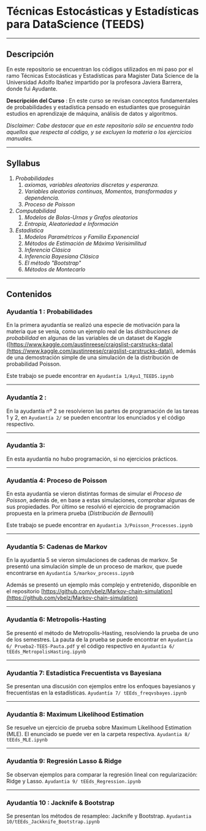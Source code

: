 # Técnicas Estocásticas y Estadísticas para DataScience (TEEDS)

---

## Descripción

En este repositorio se encuentran los códigos utilizados en mi paso por el ramo Técnicas Estocásticas y Estadísticas para Magister Data Science de la Universidad Adolfo Ibañez impartido por la profesora Javiera Barrera, donde fui Ayudante.

**Descripción del Curso** : En este curso se revisan conceptos fundamentales de probabilidades y estadística pensado en estudiantes que proseguirán estudios en aprendizaje de máquina, análisis de datos y algoritmos.

*Disclaimer: Cabe destacar que en este repositorio sólo se encuentra todo aquellos que respecta al código, y se excluyen la materia o los ejercicios manuales.*

---

## Syllabus

1. *Probabilidades*
    1. *axiomas, variables aleatorias discretas y esperanza.*
    2. *Variables aleatorias continuas, Momentos, transformadas y dependencia.*
    3.  *Proceso de Poisson*
2. *Computabilidad*
    1. *Modelos de Bolas-Urnas y Grafos aleatorios*
    2.  *Entropía, Aleatoriedad e Información*
3. *Estadística*
    1.  *Modelos Paramétricos y Familia Exponencial*
    2.  *Métodos de Estimación de Máxima Verisimilitud*
    3. *Inferencia Clásica*
    4. *Inferencia Bayesíana Clásica*
    5. *El método "Bootstrap"*
    6. *Métodos de Montecarlo*

---

## Contenidos

### Ayudantía  1 : Probabilidades

En la primera ayudantía se realizó una especie de motivación para la materia que se venía, como un ejemplo real de las *distribuciones de probabilidad* en algunas de las variables de un dataset de Kaggle ([https://www.kaggle.com/austinreese/craigslist-carstrucks-data](https://www.kaggle.com/austinreese/craigslist-carstrucks-data)), además de una demostración simple de una simulación de la distribución de probabilidad Poisson.

Este trabajo se puede encontrar en `Ayudantía 1/Ayu1_TEEDS.ipynb`

---

### Ayudantía 2 :

En la ayudantía nº 2 se resolvieron las partes de programación de las tareas 1 y 2, en `Ayudantía 2/`  se pueden encontrar los enunciados y el código respectivo.

---

### Ayudantía 3:

En esta ayudantía no hubo programación, si no ejercicios prácticos.

---

### Ayudantía 4: Proceso de Poisson

En esta ayudantía se vieron distintas formas de simular el *Proceso de Poisson*, además de, en base a estas simulaciones, comprobar algunas de sus propiedades. Por último se resolvió el ejercicio de programación propuesta en la primera prueba (*Distribución de Bernoulli*)

Este trabajo se puede encontrar en `Ayudantia 3/Poisson_Processes.ipynb`

---

### Ayudantía 5: Cadenas de Markov

En la ayudantía 5 se vieron simulaciones de cadenas de markov. Se presentó una simulación simple de un proceso de markov, que puede encontrarse en `Ayudantía 5/markov_process.ipynb` 

Además se presentó un ejemplo más complejo y entretenido, disponible en el repositorio [https://github.com/vbelz/Markov-chain-simulation](https://github.com/vbelz/Markov-chain-simulation)

---

### Ayudantía 6: Metropolis-Hasting

Se presentó el método de Metropolis-Hasting, resolviendo la prueba de uno de los semestres. La pauta de la prueba se puede encontrar en `Ayudantía 6/ Prueba2-TEES-Pauta.pdf`  y el código respectivo en `Ayudantía 6/ tEEds_MetropolisHasting.ipynb`

---

### Ayudantía 7: Estadística Frecuentista vs Bayesiana

Se presentan una discusión con ejemplos entre los enfoques bayesianos y frecuentistas en la estadísticas.  `Ayudantía 7/ tEEds_freqvsbayes.ipynb`

---

### Ayudantía 8: Maximum Likelihood Estimation

Se resuelve un ejercicio de prueba sobre Maximum Likelihood Estimation (MLE). El enunciado se puede ver en la carpeta respectiva. `Ayudantia 8/ tEEds_MLE.ipynb`

---

### Ayudantía 9: Regresión Lasso  & Ridge

Se observan ejemplos para comparar la regresión lineal con regularización: Ridge y Lasso. `Ayudantia 9/ tEEds_Regression.ipynb`

---

### Ayudantía 10 : Jacknife & Bootstrap

Se presentan los métodos de resampleo: Jacknife y Bootstrap. `Ayudantia 10/tEEds_Jackknife_Bootstrap.ipynb`
